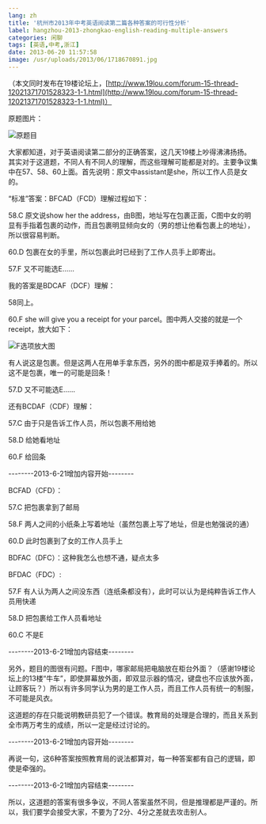 ```yaml
---
lang: zh
title: '杭州市2013年中考英语阅读第二篇各种答案的可行性分析'
label: hangzhou-2013-zhongkao-english-reading-multiple-answers
categories: 闲聊
tags: [英语,中考,浙江]
date: 2013-06-20 11:57:58
image: /usr/uploads/2013/06/1718670891.jpg
---
```

（本文同时发布在19楼论坛上，[http://www.19lou.com/forum-15-thread-12021371701528323-1-1.html](http://www.19lou.com/forum-15-thread-12021371701528323-1-1.html)）

原题图片：

![原题目](/usr/uploads/2013/06/1718670891.jpg)

大家都知道，对于英语阅读第二部分的正确答案，这几天19楼上吵得沸沸扬扬。其实对于这道题，不同人有不同人的理解，而这些理解可能都是对的。主要争议集中在57、58、60上面。首先说明：原文中assistant是she，所以工作人员是女的。

“标准”答案：BFCAD（FCD）理解过程如下： 

58.C 原文说show her the address，由B图，地址写在包裹正面，C图中女的明显有手指着包裹的动作，而且包裹明显倾向女的（男的想让他看包裹上的地址），所以很容易判断。

60.D 包裹在女的手里，所以包裹此时已经到了工作人员手上即寄出。

57.F 又不可能选E……

我的答案是BDCAF（DCF）理解：

58同上。

60.F she will give you a receipt for your parcel。图中两人交接的就是一个receipt，放大如下：

![F选项放大图](/usr/uploads/2013/06/1460254178.jpg)

有人说这是包裹。但是这两人在用单手拿东西，另外的图中都是双手捧着的。所以这不是包裹，唯一的可能是回条！

57.D 又不可能选E……

还有BCDAF（CDF）理解：

57.C 由于只是告诉工作人员，所以包裹不用给她

58.D 给她看地址

60.F 给回条

--------2013-6-21增加内容开始--------

BCFAD（CFD）：

57.C 把包裹拿到了邮局

58.F 两人之间的小纸条上写着地址（虽然包裹上写了地址，但是也勉强说的通）

60.D 此时包裹到了女的工作人员手上

BDFAC（DFC）：这种我怎么也想不通，疑点太多

BFDAC（FDC）:

57.F 有人认为两人之间没东西（连纸条都没有），此时可以认为是纯粹告诉工作人员用快递

58.D 把包裹给工作人员看地址

60.C 不是E

--------2013-6-21增加内容结束--------

另外，题目的图很有问题。F图中，哪家邮局把电脑放在柜台外面？（感谢19楼论坛上的13楼“牛车”，即使屏幕放外面，即双显示器的情况，键盘也不应该放外面，让顾客玩？）所以有许多同学认为男的是工作人员，而且工作人员有统一的制服，不可能是风衣。

这道题的存在只能说明教研员犯了一个错误。教育局的处理是合理的，而且关系到全市两万考生的成绩，所以一定是经过讨论的。

--------2013-6-21增加内容开始--------

再说一句，这6种答案按照教育局的说法都算对，每一种答案都有自己的逻辑，即使是牵强的。

--------2013-6-21增加内容结束--------

所以，这道题的答案有很多争议，不同人答案虽然不同，但是推理都是严谨的。所以，我们要学会接受大家，不要为了2分、4分之差就去攻击别人。
